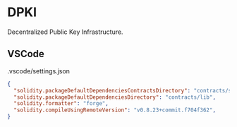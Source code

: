 # DPKI

Decentralized Public Key Infrastructure.

## VSCode

.vscode/settings.json

```json
{
  "solidity.packageDefaultDependenciesContractsDirectory": "contracts/src",
  "solidity.packageDefaultDependenciesDirectory": "contracts/lib",
  "solidity.formatter": "forge",
  "solidity.compileUsingRemoteVersion": "v0.8.23+commit.f704f362",
}
```
